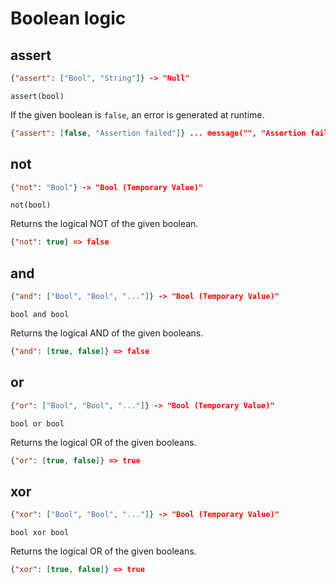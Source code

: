 # Boolean logic

## assert

```json
{"assert": ["Bool", "String"]} -> "Null"
```

```jspl
assert(bool)
```

If the given boolean is `false`, an error is generated at runtime.

```json
{"assert": [false, "Assertion failed"]} ... message("", "Assertion failed") and terminate
```

## not

```json
{"not": "Bool"} -> "Bool (Temporary Value)"
```

```jspl
not(bool)
```

Returns the logical NOT of the given boolean.

```json
{"not": true} => false
```

## and

```json
{"and": ["Bool", "Bool", "..."]} -> "Bool (Temporary Value)"
```

```jspl
bool and bool
```

Returns the logical AND of the given booleans.

```json
{"and": [true, false]} => false
```

## or

```json
{"or": ["Bool", "Bool", "..."]} -> "Bool (Temporary Value)"
```

```jspl
bool or bool
```

Returns the logical OR of the given booleans.

```json
{"or": [true, false]} => true
```

## xor

```json
{"xor": ["Bool", "Bool", "..."]} -> "Bool (Temporary Value)"
```

```jspl
bool xor bool
```

Returns the logical OR of the given booleans.

```json
{"xor": [true, false]} => true
```
